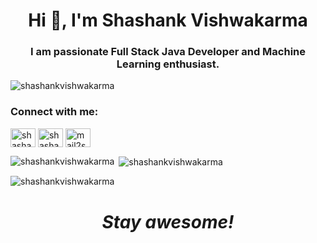 <h1 align="center">Hi 👋, I'm Shashank Vishwakarma</h1>
<h3 align="center">I am passionate Full Stack Java Developer and Machine Learning enthusiast.</h3>

<p align="left"> <img src="https://komarev.com/ghpvc/?username=shashankvishwakarma&label=Profile%20views&color=0e75b6&style=flat" alt="shashankvishwakarma" /> </p>

<h3 align="left">Connect with me:</h3>
<p align="left">
<a href="https://linkedin.com/in/shashank-vishwakarma" target="blank"><img align="center" src="https://raw.githubusercontent.com/rahuldkjain/github-profile-readme-generator/master/src/images/icons/Social/linked-in-alt.svg" alt="shashank-vishwakarma" height="30" width="40" /></a>
<a href="https://www.hackerrank.com/shashank1683" target="blank"><img align="center" src="https://raw.githubusercontent.com/rahuldkjain/github-profile-readme-generator/master/src/images/icons/Social/hackerrank.svg" alt="shashank1683" height="30" width="40" /></a>
<a href="https://www.leetcode.com/mail2shashank1683" target="blank"><img align="center" src="https://raw.githubusercontent.com/rahuldkjain/github-profile-readme-generator/master/src/images/icons/Social/leet-code.svg" alt="mail2shashank1683" height="30" width="40" /></a>
</p>

<p><img align="left" src="https://github-readme-stats.vercel.app/api/top-langs?username=shashankvishwakarma&show_icons=true&locale=en&layout=compact" alt="shashankvishwakarma" /></p>

<p>&nbsp;<img align="center" src="https://github-readme-stats.vercel.app/api?username=shashankvishwakarma&show_icons=true&locale=en" alt="shashankvishwakarma" /></p>

<p><img align="center" src="https://github-readme-streak-stats.herokuapp.com/?user=shashankvishwakarma&" alt="shashankvishwakarma" /></p>

<h1 align='center'><i>Stay awesome!</i></h1>
